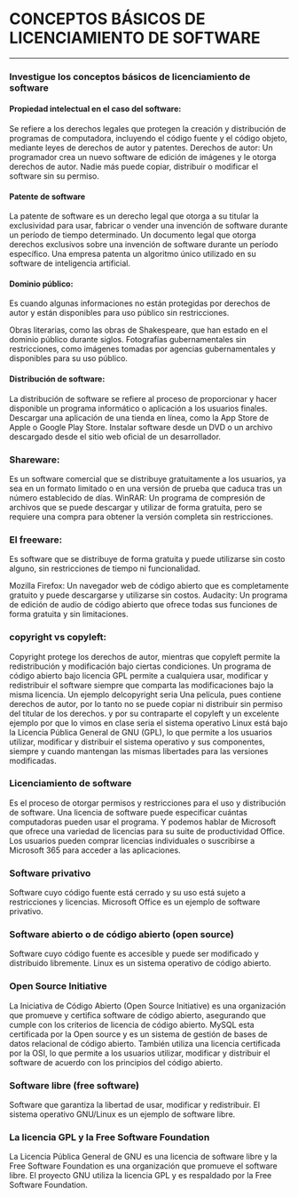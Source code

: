 # CONCEPTOS BÁSICOS DE LICENCIAMIENTO DE SOFTWARE

----

### Investigue los conceptos básicos de licenciamiento de software

#### Propiedad intelectual en el caso del software: 

Se refiere a los derechos legales que protegen la creación y distribución de programas de computadora, incluyendo el código fuente y el código objeto, mediante leyes de derechos de autor y patentes.
Derechos de autor: Un programador crea un nuevo software de edición de imágenes y le otorga derechos de autor. Nadie más puede copiar, distribuir o modificar el software sin su permiso.

#### Patente de software

La patente de software es un derecho legal que otorga a su titular la exclusividad para usar, fabricar o vender una invención de software durante un período de tiempo determinado.
Un documento legal que otorga derechos exclusivos sobre una invención de software durante un período específico.
Una empresa patenta un algoritmo único utilizado en su software de inteligencia artificial.

#### Dominio público: 

Es cuando algunas informaciones no están protegidas por derechos de autor y están disponibles para uso público sin restricciones.

Obras literarias, como las obras de Shakespeare, que han estado en el dominio público durante siglos.
Fotografías gubernamentales sin restricciones, como imágenes tomadas por agencias gubernamentales y disponibles para su uso público.

#### Distribución de software:

La distribución de software se refiere al proceso de proporcionar y hacer disponible un programa informático o aplicación a los usuarios finales.
Descargar una aplicación de una tienda en línea, como la App Store de Apple o Google Play Store.
Instalar software desde un DVD o un archivo descargado desde el sitio web oficial de un desarrollador.

### Shareware:

Es un software comercial que se distribuye gratuitamente a los usuarios, ya sea en un formato limitado o en una versión de prueba que caduca tras un número establecido de días.
WinRAR: Un programa de compresión de archivos que se puede descargar y utilizar de forma gratuita, pero se requiere una compra para obtener la versión completa sin restricciones.

### El freeware:

Es software que se distribuye de forma gratuita y puede utilizarse sin costo alguno, sin restricciones de tiempo ni funcionalidad.

Mozilla Firefox: Un navegador web de código abierto que es completamente gratuito y puede descargarse y utilizarse sin costos.
Audacity: Un programa de edición de audio de código abierto que ofrece todas sus funciones de forma gratuita y sin limitaciones.


### copyright vs copyleft:

Copyright protege los derechos de autor, mientras que copyleft permite la redistribución y modificación bajo ciertas condiciones.
Un programa de código abierto bajo licencia GPL permite a cualquiera usar, modificar y redistribuir el software siempre que comparta las modificaciones bajo la misma licencia.
Un ejemplo delcopyright seria Una película, pues contiene derechos de autor, por lo tanto no se puede copiar ni distribuir sin permiso del titular de los derechos.
y por su contraparte el copyleft y un excelente ejemplo por que lo vimos en clase seria  el sistema operativo Linux está bajo la Licencia Pública General de GNU (GPL), lo que permite a los usuarios utilizar, modificar y distribuir el sistema operativo y sus componentes, siempre y cuando mantengan las mismas libertades para las versiones modificadas.

### Licenciamiento de software

Es el proceso de otorgar permisos y restricciones para el uso y distribución de software. Una licencia de software puede especificar cuántas computadoras pueden usar el programa.
Y podemos hablar de Microsoft que ofrece una variedad de licencias para su suite de productividad Office. Los usuarios pueden comprar licencias individuales o suscribirse a Microsoft 365 para acceder a las aplicaciones.

### Software privativo

Software cuyo código fuente está cerrado y su uso está sujeto a restricciones y licencias.
Microsoft Office es un ejemplo de software privativo.

### Software abierto o de código abierto (open source)

Software cuyo código fuente es accesible y puede ser modificado y distribuido libremente.
Linux es un sistema operativo de código abierto.

### Open Source Initiative

La Iniciativa de Código Abierto (Open Source Initiative) es una organización que promueve y certifica software de código abierto, asegurando que cumple con los criterios de licencia de código abierto.
MySQL esta certificada por la Open source y es un sistema de gestión de bases de datos relacional de código abierto. También utiliza una licencia certificada por la OSI, lo que permite a los usuarios utilizar, modificar y distribuir el software de acuerdo con los principios del código abierto.

### Software libre (free software)

Software que garantiza la libertad de usar, modificar y redistribuir.
El sistema operativo GNU/Linux es un ejemplo de software libre.

### La licencia GPL y la Free Software Foundation

La Licencia Pública General de GNU es una licencia de software libre y la Free Software Foundation es una organización que promueve el software libre.
El proyecto GNU utiliza la licencia GPL y es respaldado por la Free Software Foundation.









